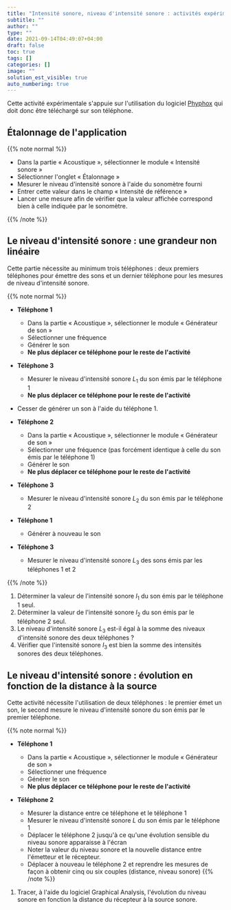 ```yaml
---
title: "Intensité sonore, niveau d'intensité sonore : activités expérimentales"
subtitle: ""
author: ""
type: ""
date: 2021-09-14T04:49:07+04:00
draft: false
toc: true
tags: []
categories: []
image: ""
solution_est_visible: true
auto_numbering: true
---
```


Cette activité expérimentale s'appuie sur l'utilisation du logiciel [Phyphox](https://phyphox.org) qui doit donc être téléchargé sur son téléphone.

## Étalonnage de l'application

{{% note normal %}}

- Dans la partie «&nbsp;Acoustique&nbsp;», sélectionner le module «&nbsp;Intensité sonore&nbsp;»
- Sélectionner l'onglet «&nbsp;Étalonnage&nbsp;»
- Mesurer le niveau d'intensité sonore à l'aide du sonomètre fourni
- Entrer cette valeur dans le champ «&nbsp;Intensité de référence&nbsp;»
- Lancer une mesure afin de vérifier que la valeur affichée correspond bien à celle indiquée par le sonomètre.

{{% /note %}}

## Le niveau d'intensité sonore : une grandeur non linéaire

Cette partie nécessite au minimum trois téléphones : deux premiers téléphones pour émettre des sons et un dernier téléphone pour les mesures de niveau d'intensité sonore.

{{% note normal %}}

- **Téléphone 1**
  - Dans la partie «&nbsp;Acoustique&nbsp;», sélectionner le module «&nbsp;Générateur de son&nbsp;»
  - Sélectionner une fréquence
  - Générer le son
  - **Ne plus déplacer ce téléphone pour le reste de l'activité**

- **Téléphone 3**
  - Mesurer le niveau d'intensité sonore $L_1$ du son émis par le téléphone 1
  - **Ne plus déplacer ce téléphone pour le reste de l'activité**

- Cesser de générer un son à l'aide du téléphone 1.

- **Téléphone 2**
  - Dans la partie «&nbsp;Acoustique&nbsp;», sélectionner le module «&nbsp;Générateur de son&nbsp;»
  - Sélectionner une fréquence (pas forcément identique à celle du son émis par le téléphone 1)
  - Générer le son
  - **Ne plus déplacer ce téléphone pour le reste de l'activité**

- **Téléphone 3**
  - Mesurer le niveau d'intensité sonore $L_2$ du son émis par le téléphone 2

- **Téléphone 1**
  - Générer à nouveau le son

- **Téléphone 3**
  - Mesurer le niveau d'intensité sonore $L_3$ des sons émis par les téléphones 1 et 2

{{% /note %}}

1. Déterminer la valeur de l'intensité sonore $I_1$ du son émis par le téléphone 1 seul.
2. Déterminer la valeur de l'intensité sonore $I_2$ du son émis par le téléphone 2 seul.
3. Le niveau d'intensité sonore $L_3$ est-il égal à la somme des niveaux d'intensité sonore des deux téléphones ?
4. Vérifier que l'intensité sonore $I_3$ est bien la somme des intensités sonores des deux téléphones.

## Le niveau d'intensité sonore : évolution en fonction de la distance à la source

Cette activité nécessite l'utilisation de deux téléphones : le premier émet un son, le second mesure le niveau d'intensité sonore du son émis par le premier téléphone.

{{% note normal %}}

- **Téléphone 1**
  - Dans la partie «&nbsp;Acoustique&nbsp;», sélectionner le module «&nbsp;Générateur de son&nbsp;»
  - Sélectionner une fréquence
  - Générer le son
  - **Ne plus déplacer ce téléphone pour le reste de l'activité**

- **Téléphone 2**
  - Mesurer la distance entre ce téléphone et le téléphone 1
  - Mesurer le niveau d'intensité sonore $L$ du son émis par le téléphone 1
  - Déplacer le téléphone 2 jusqu'à ce qu'une évolution sensible du niveau sonore apparaisse à l'écran
  - Noter la valeur du niveau sonore et la nouvelle distance entre l'émetteur et le récepteur.
  - Déplacer à nouveau le téléphone 2 et reprendre les mesures de façon à obtenir cinq ou six couples (distance, niveau sonore)
{{% /note %}}

1. Tracer, à l'aide du logiciel Graphical Analysis, l'évolution du niveau sonore en fonction la distance du récepteur à la source sonore.
